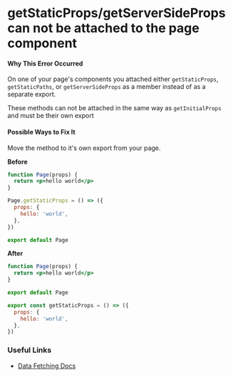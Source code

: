 # getStaticProps/getServerSideProps can not be attached to the page component

#### Why This Error Occurred

On one of your page's components you attached either `getStaticProps`, `getStaticPaths`, or `getServerSideProps` as a member instead of as a separate export.

These methods can not be attached in the same way as `getInitialProps` and must be their own export

#### Possible Ways to Fix It

Move the method to it's own export from your page.

**Before**

```jsx
function Page(props) {
  return <p>hello world</p>
}

Page.getStaticProps = () => ({
  props: {
    hello: 'world',
  },
})

export default Page
```

**After**

```jsx
function Page(props) {
  return <p>hello world</p>
}

export default Page

export const getStaticProps = () => ({
  props: {
    hello: 'world',
  },
})
```

### Useful Links

- [Data Fetching Docs](https://nextjs.org/docs/basic-features/data-fetching)
